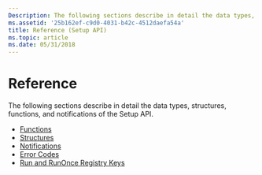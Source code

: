 ```yaml
---
Description: The following sections describe in detail the data types, structures, functions, and notifications of the Setup API.
ms.assetid: '25b162ef-c9d0-4031-b42c-4512daefa54a'
title: Reference (Setup API)
ms.topic: article
ms.date: 05/31/2018
---
```


# Reference

The following sections describe in detail the data types, structures, functions, and notifications of the Setup API.

-   [Functions](functions.md)
-   [Structures](structures--setup-api-.md)
-   [Notifications](notifications.md)
-   [Error Codes](error-codes--setup-api-.md)
-   [Run and RunOnce Registry Keys](run-and-runonce-registry-keys.md)

 

 



